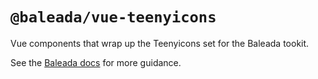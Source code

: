 # `@baleada/vue-teenyicons`

Vue components that wrap up the Teenyicons set for the Baleada tookit.

See the [Baleada docs](https://baleada.netlify.com) for more guidance.
